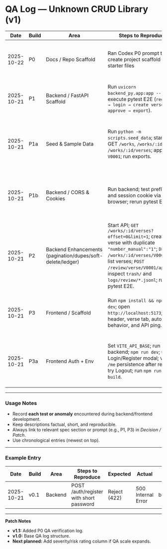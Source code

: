 # QA Log — Unknown CRUD Library (v1)

| Date       | Build | Area                 | Steps to Reproduce                                               | Expected                                                                   | Actual                                                    | Artifacts / Paths                    | Decision / Patch             | Status  |
| ---------- | ----- | -------------------- | ---------------------------------------------------------------- | -------------------------------------------------------------------------- | --------------------------------------------------------- | ------------------------------------ | ---------------------------- | ------- |
| 2025-10-22 | P0    | Docs / Repo Scaffold | Ran Codex P0 prompt to create project scaffold and starter files | All base folders, .gitignore, README, env examples, and docs index created | Structure generated exactly as defined; verified manually | E:/SATYASAI_RAY/unknown-crud-library | Accepted, baseline confirmed | ✅ Fixed |
| 2025-10-21 | P1    | Backend / FastAPI Scaffold | Run `uvicorn backend_py.app:app --reload`; execute pytest E2E (`register → login → create verse → approve → export`). | All routes respond per `api_contracts.md`; export artifacts generated under `data/library/.../export/`. | All CRUD and export routes operational; E2E green; minor Pydantic warnings only. | `/backend_py/app.py`, `/data/library/satyanusaran/export/` | Accepted, backend baseline complete | ✅ Fixed |
| 2025-10-21 | P1a   | Seed & Sample Data | Run `python -m scripts.seed_data`; start API; GET `/works`, `/works/:id`, `/works/:id/verses`; approve `V0001`; run exports. | Seed creates `work.json`, `V0001`, `V0002`, and one commentary; re-runs skip existing files; exports succeed. | Seed idempotent; routes return seeded data; approve OK; build/clean/train artifacts present. | `data/library/satyanusaran/**`, `export/*.json(l)`, `build/*.json`; `scripts/seed_data.py` | Accepted; baseline sample set confirmed. | ✅ Fixed |
| 2025-10-21 | P1b   | Backend / CORS & Cookies | Run backend; test preflight and session cookie via curl or browser; rerun pytest E2E. | CORS headers allow `http://localhost:5173` with credentials; cookies persist; all tests pass. | Verified headers and cookie persistence; pytest suite green; ready for React integration. | `backend_py/app.py` (CORS + session setup) | Accepted; backend ready for frontend bridge. | ✅ Fixed |
| 2025-10-21 | P2    | Backend Enhancements (pagination/dupes/soft-delete/ledger) | Start API; `GET /works/:id/verses?offset=0&limit=1`; create verse with duplicate `"number_manual":"1"`; `DELETE /works/:id/verses/V0002`; re-list verses; `POST /review/verse/V0001/approve`; inspect `trash/` and `logs/review/*.jsonl`; run pytest E2E. | Paginated list returns limited items with `total/next`; duplicate create/update returns `409`; deletes move JSON to `trash/` with tombstone; review transitions append to daily JSONL log; tests pass. | All behaviors verified as designed; tombstones include actor/ts; ledger lines append per transition; E2E green. | `data/library/satyanusaran/trash/**`, `data/library/satyanusaran/logs/review/*.jsonl`, `backend_py/app.py`, `backend_py/storage.py` | Accepted; backend hardened for scale/auditability | ✅ Fixed |
| 2025-10-21 | P3    | Frontend / Scaffold | Run `npm install && npm run dev`; open `http://localhost:5173`; verify header, verse tab, autosave behavior, and API ping. | UI renders; autosave logs every 30 s; Axios client connects to backend; build passes. | Verified multi-tab shell, header, autosave, and backend connectivity; no console errors. | `/frontend/src/App.tsx`, `/frontend/src/components/*`, `/frontend/src/hooks/useAutosave.ts` | Accepted; base frontend scaffold complete. | ✅ Fixed |
| 2025-10-21 | P3a   | Frontend Auth + Env | Set `VITE_API_BASE`; run backend; `npm run dev`; use Login/Register modal; verify `/me` persistence after reload; try Logout; run `npm run build`. | Auth modal works (login/register), cookies persist across reloads, header shows user + logout, reviewer actions disabled when unauthenticated; build passes. | Behaves as expected; CSRF interceptor active; connection chip pings `/health`; no console errors. | `/frontend/src/context/AuthContext.tsx`, `/frontend/src/components/AuthModal.tsx`, `/frontend/src/lib/apiClient.ts`, `.env.development` | Accepted; Auth UI integrated cleanly. | ✅ Fixed |


---

### Usage Notes

* Record **each test or anomaly** encountered during backend/frontend development.
* Keep descriptions factual, short, and reproducible.
* Always link to relevant spec section or prompt (e.g., P1, P3) in *Decision / Patch*.
* Use chronological entries (newest on top).

---

### Example Entry

| Date       | Build | Area    | Steps to Reproduce                      | Expected     | Actual             | Artifacts / Paths       | Decision / Patch            | Status |
| ---------- | ----- | ------- | --------------------------------------- | ------------ | ------------------ | ----------------------- | --------------------------- | ------ |
| 2025-10-21 | v0.1  | Backend | POST /auth/register with short password | Reject (422) | 500 Internal Error | backend/logs/server.log | Added password length check | Fixed  |

---

**Patch Notes**

* **v1.1:** Added P0 QA verification log.
* **v1.0:** Base QA log structure.
* **Next planned:** Add severity/risk rating column if QA scale expands.
